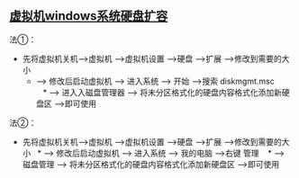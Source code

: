 [虚拟机windows系统硬盘扩容](https://zhidao.baidu.com/question/283092311.html)
----------------------------------
法①：

* 先将虚拟机关机-->虚拟机 -->虚拟机设置 -->硬盘 -->扩展 -->修改到需要的大小
   * --> 修改后启动虚拟机  --> 进入系统 --> 开始 -->搜索 diskmgmt.msc   
     * --> 进入入磁盘管理器  --> 将未分区格式化的硬盘内容格式化添加新硬盘区 -->即可使用
    
法②：

* 先将虚拟机关机-->虚拟机 -->虚拟机设置 -->硬盘 -->扩展 -->修改到需要的大小
   * --> 修改后启动虚拟机  --> 进入系统 --> 我的电脑 -->右键 管理
      * --> 磁盘管理 -->  将未分区格式化的硬盘内容格式化添加新硬盘区 -->即可使用
 
